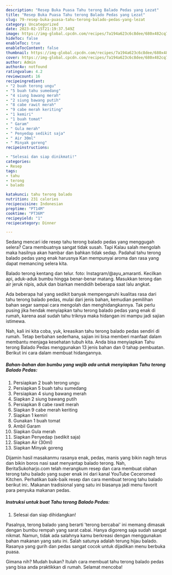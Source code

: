 ```yaml
---
description: "Resep Buka Puasa Tahu terong Balado Pedas yang Lezat"
title: "Resep Buka Puasa Tahu terong Balado Pedas yang Lezat"
slug: 79-resep-buka-puasa-tahu-terong-balado-pedas-yang-lezat
category: Uncategorized
date: 2023-02-15T21:19:37.549Z
image: https://img-global.cpcdn.com/recipes/7a194a623c6c8dee/680x482cq70/tahu-terong-balado-pedas-foto-resep-utama.jpg
hideToc: false
enableToc: true
enableTocContent: false
thumbnail: https://img-global.cpcdn.com/recipes/7a194a623c6c8dee/680x482cq70/tahu-terong-balado-pedas-foto-resep-utama.jpg
cover: https://img-global.cpcdn.com/recipes/7a194a623c6c8dee/680x482cq70/tahu-terong-balado-pedas-foto-resep-utama.jpg
author: Admin
authorAv: notfound
ratingvalue: 4.2
reviewcount: 16
recipeingredient:
- "2 buah terong ungu"
- "5 buah tahu sumedang"
- "4 siung bawang merah"
- "2 siung bawang putih"
- "8 cabe rawit merah"
- "9 cabe merah keriting"
- "1 kemiri"
- "1 buah tomat"
- " Garam"
- " Gula merah"
- " Penyedap sedikit saja"
- " Air 30ml"
- " Minyak goreng"
recipeinstructions:

- "Selesai dan siap dinikmati!"
categories:
- Resep
tags:
- tahu
- terong
- balado

katakunci: tahu terong balado 
nutrition: 231 calories
recipecuisine: Indonesian
preptime: "PT14M"
cooktime: "PT36M"
recipeyield: "1"
recipecategory: Dinner

---
```



Sedang mencari ide resep tahu terong balado pedas yang menggugah selera? Cara membuatnya sangat tidak susah. Tapi Kalau salah mengolah maka hasilnya akan hambar dan bahkan tidak sedap. Padahal tahu terong balado pedas yang enak harusnya Kan mempunyai aroma dan rasa yang dapat memancing selera kita.


Balado terong kentang dan telur. foto: Instagram/@ayu_amaranti. Kecilkan api, aduk-aduk bumbu hingga benar-benar matang. Masukkan terong dan air jeruk nipis, aduk dan biarkan mendidih beberapa saat lalu angkat.

Ada beberapa hal yang sedikit banyak mempengaruhi kualitas rasa dari tahu terong balado pedas, mulai dari jenis bahan, kemudian pemilihan bahan segar sampai cara mengolah dan menghidangkannya. Tak perlu pusing jika hendak menyiapkan tahu terong balado pedas yang enak di rumah, karena asal sudah tahu triknya maka hidangan ini mampu jadi sajian istimewa.


Nah, kali ini kita coba, yuk, kreasikan tahu terong balado pedas sendiri di rumah. Tetap berbahan sederhana, sajian ini bisa memberi manfaat dalam membantu menjaga kesehatan tubuh kita. Anda bisa menyiapkan Tahu terong Balado Pedas menggunakan 13 jenis bahan dan 0 tahap pembuatan. Berikut ini cara dalam membuat hidangannya.

<!--inarticleads1-->

##### Bahan-bahan dan bumbu yang wajib ada untuk menyiapkan Tahu terong Balado Pedas:

1. Persiapkan 2 buah terong ungu
1. Persiapkan 5 buah tahu sumedang
1. Persiapkan 4 siung bawang merah
1. Siapkan 2 siung bawang putih
1. Persiapkan 8 cabe rawit merah
1. Siapkan 9 cabe merah keriting
1. Siapkan 1 kemiri
1. Gunakan 1 buah tomat
1. Ambil  Garam
1. Siapkan  Gula merah
1. Siapkan  Penyedap (sedikit saja)
1. Siapkan  Air (30ml)
1. Siapkan  Minyak goreng


Dijamin hasil masakanmu rasanya enak, pedas, manis yang bikin nagih terus dan bikin boros nasi saat menyantap balado terong. Nah, BeritaSukoharjo.com telah merangkum resep dan cara membuat olahan terong tahu balado yang super enak ini dari kanal YouTube Ceceromed Kitchen. Perhatikan baik-baik resep dan cara membuat terong tahu balado berikut ini:. Makanan tradisional yang satu ini biasanya jadi menu favorit para penyuka makanan pedas. 

<!--inarticleads2-->

##### Instruksi untuk buat Tahu terong Balado Pedas:


1. Selesai dan siap dihidangkan!

Pasalnya, terong balado yang berarti &#39;terong bercabai&#39; ini memang dimasak dengan bumbu rempah yang sarat cabai. Hanya digoreng saja sudah sangat nikmat. Namun, tidak ada salahnya kamu berkreasi dengan menggunakan bahan makanan yang satu ini. Salah satunya adalah terung hijau balado. Rasanya yang gurih dan pedas sangat cocok untuk dijadikan menu berbuka puasa. 

Gimana nih? Mudah bukan? Itulah cara membuat tahu terong balado pedas yang bisa anda praktikkan di rumah. Selamat mencoba!
